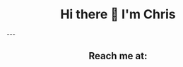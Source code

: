 <div id="header" align="center">
  <h1>Hi there 👋 I'm Chris</h1>

</div>
---
<div id="contact" align="center">
  <h2> Reach me at: </h2>  
</div>


<!--
**cpmander/cpmander** is a ✨ _special_ ✨ repository because its `README.md` (this file) appears on your GitHub profile.

Here are some ideas to get you started:

- 🔭 I’m currently working on ...
- 🌱 I’m currently learning ...
- 👯 I’m looking to collaborate on ...
- 🤔 I’m looking for help with ...
- 💬 Ask me about ...
- 📫 How to reach me: ...
- 😄 Pronouns: ...
- ⚡ Fun fact: ...
-->
